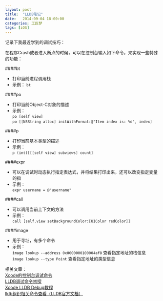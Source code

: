 ```yaml
---
layout: post  
title:  "LLDB笔记"  
date:   2014-09-04 18:00:00  
categories: 工匠梦  
tags: [iOS]  
---
```


记录下我最近学到的调试技巧：

在程序Crash或者进入断点的时候，可以在控制台输入如下命令，来实现一些特殊的功能：  

####bt 
- 打印当前进程调用栈
- 示例：
	`bt`

####po 
- 打印当前Object-C对象的描述  
- 示例：  
	`po [self view]`  
	`po [[NSString alloc] initWithFormat:@"Item index is: %d", index]`  
	
####p 
- 打印当前基本类型的描述  
- 示例：  
	`p (int)[[[self view] subviews] count]`  
	
####expr
- 可以在调试时动态执行指定表达式，并将结果打印出来，还可以改变指定变量的指
- 示例：  
	`expr username = @"username"`
	
####call  
- 可以调用当前上下文的方法
- 示例：  
	`call [self.view setBackgroundColor:[UIColor redColor]]`
	
####image
- 用于寻址，有多个命令
- 示例：  
	`image lookup --address 0x0000000100004af8`  查看指定地址的栈信息  
	`image lookup --type Point` 查看指定地址的类型信息
	
相关文章：  
 [Xcode的控制台调试命令](http://blog.csdn.net/likendsl/article/details/7576549)  
 [LLDB调试命令初探](http://www.starfelix.com/blog/2014/03/17/lldbdiao-shi-ming-ling-chu-tan/)  
 [Xcode LLDB Debug教程](http://my.oschina.net/notting/blog/115294)  
 [lldb组织相关命令查看（LLDB官方文档）](http://lldb.llvm.org/lldb-gdb.html)